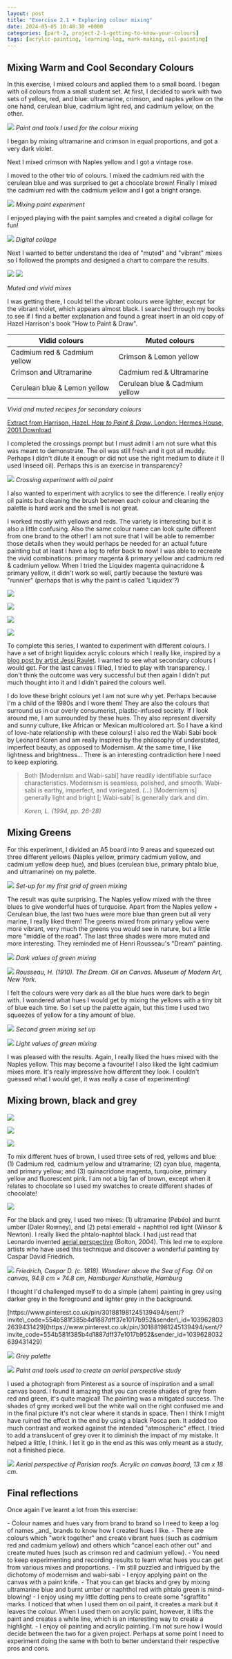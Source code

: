 ```yaml
---
layout: post
title: "Exercise 2.1 • Exploring colour mixing"
date: 2024-05-05 10:48:30 +0000
categories: [part-2, project-2-1-getting-to-know-your-colours]
tags: [acrylic-painting, learning-log, mark-making, oil-painting]
---
```


## Mixing Warm and Cool Secondary Colours
<!-- /wp:heading -->

In this exercise, I mixed colours and applied them to a small board. I began with oil colours from a small student set. At first, I decided to work with two sets of yellow, red, and blue: ultramarine, crimson, and naples yellow on the one hand, cerulean blue, cadmium light red, and cadmium yellow, on the other.

![](/assets/images/photo-2024-05-02-194555-scaled-jpeg)
_Paint and tools I used for the colour mixing_

I began by mixing ultramarine and crimson in equal proportions, and got a very dark violet.

Next I mixed crimson with Naples yellow and I got a vintage rose.

I moved to the other trio of colours. I mixed the cadmium red with the cerulean blue and was surprised to get a chocolate brown! Finally I mixed the cadmium red with the cadmium yellow and I got a bright orange.

[![](/assets/images/untitled-png)](https://spaces.oca.ac.uk/gaellelog/wp-content/uploads/sites/5355/2024/05/Untitled.png)
_Mixing paint experiment_

I enjoyed playing with the paint samples and created a digital collage for fun!

[![](/assets/images/untitled-1-png)](https://spaces.oca.ac.uk/gaellelog/wp-content/uploads/sites/5355/2024/05/Untitled-1.png)
_Digital collage_

Next I wanted to better understand the idea of "muted" and "vibrant" mixes so I followed the prompts and designed a chart to compare the results.

<!-- wp:jetpack/image-compare {"imageBefore":{"id":789,"url":"https://spaces.oca.ac.uk/gaellelog/wp-content/uploads/sites/5355/2024/05/2024-05-04_114946-scaled.jpeg","alt":"","width":2560,"height":1863},"imageAfter":{"id":790,"url":"https://spaces.oca.ac.uk/gaellelog/wp-content/uploads/sites/5355/2024/05/2024-05-04_114916.jpeg","alt":"","width":2528,"height":1840},"caption":"Muted and vivid mixes"} -->
![](/assets/images/2024-05-04-114946-scaled-jpeg) ![](/assets/images/2024-05-04-114916-jpeg)

_Muted and vivid mixes_
<!-- /wp:jetpack/image-compare -->

I was getting there, I could tell the vibrant colours were lighter, except for the vibrant violet, which appears almost black. I searched through my books to see if I find a better explanation and found a great insert in an old copy of Hazel Harrison's book "How to Paint & Draw".

<!-- wp:table -->
| Vidid colours | Muted colours |
| --- | --- |
| Cadmium red & Cadmium yellow | Crimson & Lemon yellow |
| Crimson and Ultramarine | Cadmium red & Ultramarine |
| Cerulean blue & Lemon yellow | Cerulean blue & Cadmium yellow |

_Vivid and muted recipes for secondary colours_
<!-- /wp:table --><!-- wp:file {"id":791,"href":"https://spaces.oca.ac.uk/gaellelog/wp-content/uploads/sites/5355/2024/05/Book-4-May-2024.pdf","displayPreview":true} -->
<object class="wp-block-file__embed" data="https://spaces.oca.ac.uk/gaellelog/wp-content/uploads/sites/5355/2024/05/Book-4-May-2024.pdf" type="application/pdf" style="width:100%;height:600px" aria-label="Extract from Harrison, Hazel. &lt;em&gt;How to Paint &amp; Draw&lt;/em&gt;. London: Hermes House, 2001."></object>[Extract from Harrison, Hazel.&nbsp;_How to Paint & Draw_. London: Hermes House, 2001.](https://spaces.oca.ac.uk/gaellelog/wp-content/uploads/sites/5355/2024/05/Book-4-May-2024.pdf)[Download](https://spaces.oca.ac.uk/gaellelog/wp-content/uploads/sites/5355/2024/05/Book-4-May-2024.pdf)
<!-- /wp:file -->

I completed the crossings prompt but I must admit I am not sure what this was meant to demonstrate. The oil was still fresh and it got all muddy. Perhaps I didn't dilute it enough or did not use the right medium to dilute it (I used linseed oil). Perhaps this is an exercise in transparency?

![](/assets/images/photo-2024-05-04-115119-scaled-jpeg)
_Crossing experiment with oil paint_

I also wanted to experiment with acrylics to see the difference. I really enjoy oil paints but cleaning the brush between each colour and cleaning the palette is hard work and the smell is not great.

I worked mostly with yellows and reds. The variety is interesting but it is also a little confusing. Also the same colour name can look quite different from one brand to the other! I am not sure that I will be able to remember those details when they would perhaps be needed for an actual future painting but at least I have a log to refer back to now! I was able to recreate the vivid combinations: primary magenta & primary yellow and cadmium red & cadmium yellow. When I tried the Liquidex magenta quinacridone & primary yellow, it didn't work so well, partly because the texture was "runnier" (perhaps that is why the paint is called 'Liquidex'?)

<!-- wp:columns -->
<!-- wp:column {"width":"100%"} -->
<!-- wp:jetpack/tiled-gallery {"columnWidths":[["65.78552","34.21448"],["100.00000"]],"ids":[794,793,795,796]} -->

![](https://i1.wp.com/oca-wp-journals.s3.eu-west-2.amazonaws.com/wp-content/uploads/sites/5355/2024/05/Document_2024-05-04_184001.png?ssl=1)

![](https://i1.wp.com/oca-wp-journals.s3.eu-west-2.amazonaws.com/wp-content/uploads/sites/5355/2024/05/Photo_2024-05-04_184415-scaled.jpeg?ssl=1)

![](https://i2.wp.com/oca-wp-journals.s3.eu-west-2.amazonaws.com/wp-content/uploads/sites/5355/2024/05/Document_2024-05-04_184001_2.png?ssl=1)

![](https://i0.wp.com/oca-wp-journals.s3.eu-west-2.amazonaws.com/wp-content/uploads/sites/5355/2024/05/Document_2024-05-04_184001_1.png?ssl=1)

<!-- /wp:jetpack/tiled-gallery -->
<!-- /wp:column -->
<!-- /wp:columns -->

To complete this series, I wanted to experiment with different colours. I have a set of bright liquidex acrylic colours which I really like, inspired by a [blog post by artist Jessi Raulet](https://www.ettavee.com/blog/vibrant-color-mixing-with-acrylic-paint). I wanted to see what secondary colours I would get. For the last canvas I filled, I tried to play with transparency. I don't think the outcome was very successful but then again I didn't put much thought into it and I didn't paired the colours well.

I do love these bright colours yet I am not sure why yet. Perhaps because I'm a child of the 1980s and I wore them! They are also the colours that surround us in our overly consumerist, plastic-infused society. If I look around me, I am surrounded by these hues. They also represent diversity and sunny culture, like African or Mexican multicolored art. So I have a kind of love-hate relationship with these colours! I also red the Wabi Sabi book by Leonard Koren and am really inspired by the philosophy of understated, imperfect beauty, as opposed to Modernism. At the same time, I like lightness and brightness... There is an interesting contradiction here I need to keep exploring.

<!-- wp:quote -->

> 
> 
> Both [Modernism and Wabi-sabi] have readily identifiable surface characteristics. Modernism is seamless, polished, and smooth. Wabi-sabi is earthy, imperfect, and variegated. (...) [Modernism is] generally light and bright [; Wabi-sabi] is generally dark and dim.
> 
> <cite>Koren, L. (1994, pp. 26-28)</cite>

<!-- /wp:quote --><!-- wp:heading {"className":"wp-block-heading"} -->
## Mixing Greens
<!-- /wp:heading -->

For this experiment, I divided an A5 board into 9 areas and squeezed out three different yellows (Naples yellow, primary cadmium yellow, and cadmium yellow deep hue), and blues (cerulean blue, primary phtalo blue, and ultramarine) on my palette.

![](/assets/images/img-4683-scaled-jpeg)
_Set-up for my first grid of green mixing_

The result was quite surprising. The Naples yellow mixed with the three blues to give wonderful hues of turquoise. Apart from the Naples yellow + Cerulean blue, the last two hues were more blue than green but all very marine, I really liked them! The greens mixed from primary yellow were more vibrant, very much the greens you would see in nature, but a little more "middle of the road". The last three shades were more muted and more interesting. They reminded me of Henri Rousseau's "Dream" painting.

[![](/assets/images/photo-2024-05-05-104437-scaled-jpeg)](https://spaces.oca.ac.uk/gaellelog/wp-content/uploads/sites/5355/2024/05/Photo_2024-05-05_104437-scaled.jpeg)
_Dark values of green mixing_

![](https://upload.wikimedia.org/wikipedia/commons/e/eb/Henri_Rousseau_-_Le_R%C3%AAve_-_Google_Art_Project.jpg)
_Rousseau, H. (1910). The Dream. Oil on Canvas. Museum of Modern Art, New York._

I felt the colours were very dark as all the blue hues were dark to begin with. I wondered what hues I would get by mixing the yellows with a tiny bit of blue each time. So I set up the palette again, but this time I used two squeezes of yellow for a tiny amount of blue.

![](/oca-foundation-painting-log/assets/images/img-4684.jpg)
_Second green mixing set up_

[![](/oca-foundation-painting-log/assets/images/photo-2024-05-05-104205-1.jpg)](https://spaces.oca.ac.uk/gaellelog/wp-content/uploads/sites/5355/2024/05/photo_2024-05-05_104205-1.jpg)
_Light values of green mixing_

I was pleased with the results. Again, I really liked the hues mixed with the Naples yellow. This may become a favourite! I also liked the light cadmium mixes more. It's really impressive how different they look. I couldn't guessed what I would get, it was really a case of experimenting!

<!-- wp:heading -->
## Mixing brown, black and grey
<!-- /wp:heading --><!-- wp:jetpack/tiled-gallery {"className":"is-style-columns","columnWidths":[["30.01011","39.97977","30.01011"]],"ids":[813,814,815]} -->

![](https://i1.wp.com/oca-wp-journals.s3.eu-west-2.amazonaws.com/wp-content/uploads/sites/5355/2024/05/IMG_4690-scaled-e1714994609951.jpeg?ssl=1)

![](https://i1.wp.com/oca-wp-journals.s3.eu-west-2.amazonaws.com/wp-content/uploads/sites/5355/2024/05/IMG_4691-scaled.jpeg?ssl=1)

![](https://i2.wp.com/oca-wp-journals.s3.eu-west-2.amazonaws.com/wp-content/uploads/sites/5355/2024/05/IMG_4692-scaled.jpeg?ssl=1)

<!-- /wp:jetpack/tiled-gallery -->

To mix different hues of brown, I used three sets of red, yellows and blue: (1) Cadmium red, cadmium yellow and ultramarine; (2) cyan blue, magenta, and primary yellow; and (3) quinacridone magenta, turquoise, primary yellow and fluorescent pink. I am not a big fan of brown, except when it relates to chocolate so I used my swatches to create different shades of chocolate!

![](/assets/images/document-2024-05-06-123056-scaled-jpeg)

For the black and grey, I used two mixes: (1) ultramarine (Pebéo) and burnt umber (Daler Rowney), and (2) petal emerald + naphthol red light (Winsor & Newton). I really liked the phtalo-naphtol black. I had just read that Leonardo invented [aerial perspective](https://en.wikipedia.org/wiki/Aerial_perspective) (Bolton, 2004). This led me to explore artists who have used this technique and discover a wonderful painting by Caspar David Friedrich.

![](https://upload.wikimedia.org/wikipedia/commons/a/af/Caspar_David_Friedrich_-_Wanderer_above_the_Sea_of_Fog.jpeg)
_Friedrich, Caspar D. (c. 1818). Wanderer above the Sea of Fog. Oil on canvas, 94.8 cm × 74.8 cm, Hamburger Kunsthalle, Hamburg_

I thought I'd challenged myself to do a simple (ahem) painting in grey using darker grey in the foreground and lighter grey in the background.

<!-- wp:group {"layout":{"type":"flex","flexWrap":"wrap","justifyContent":"center"}} -->
<!-- wp:jetpack/pinterest {"url":"https://www.pinterest.co.uk/pin/301881981245139494/sent/?invite_code=554b581f385b4d1887dff37e1017b952\u0026sender_id=1039628032639431429"} -->[https://www.pinterest.co.uk/pin/301881981245139494/sent/?invite\_code=554b581f385b4d1887dff37e1017b952&sender\_id=1039628032639431429](https://www.pinterest.co.uk/pin/301881981245139494/sent/?invite_code=554b581f385b4d1887dff37e1017b952&sender_id=1039628032639431429)<!-- /wp:jetpack/pinterest -->
![](/assets/images/img-4695-scaled-jpeg)
_Grey palette_

![](/assets/images/photo-2024-05-06-121110-1-scaled-jpeg)
_Paint and tools used to create an aerial perspective study_

<!-- /wp:group -->

I used a photograph from Pinterest as a source of inspiration and a small canvas board. I found it amazing that you can create shades of grey from red and green, it's quite magical! The painting was a mitigated success. The shades of grey worked well but the white wall on the right confused me and in the final picture it's not clear where it stands in space. Then I think I might have ruined the effect in the end by using a black Posca pen. It added too much contrast and worked against the intended "atmospheric" effect. I tried to add a translucent of grey over it to diminish the impact of my mistake. It helped a little, I think. I let it go in the end as this was only meant as a study, not a finished piece.

[![](/assets/images/photo-2024-05-06-121138-scaled-jpeg)](https://spaces.oca.ac.uk/gaellelog/wp-content/uploads/sites/5355/2024/05/Photo_2024-05-06_121138-scaled.jpeg)
_Aerial perspective of Parisian roofs. Acrylic on canvas board, 13 cm x 18 cm._
<!-- wp:heading {"className":"wp-block-heading"} -->
## Final reflections
<!-- /wp:heading -->

Once again I've learnt a lot from this exercise:

<!-- wp:list -->
<!-- wp:list-item -->- Colour names and hues vary from brand to brand so I need to keep a log of names _and_ brands to know how I created hues I like.
<!-- /wp:list-item --><!-- wp:list-item -->- There are colours which "work together" and create vibrant hues (such as cadmium red and cadmium yellow) and others which "cancel each other out" and create muted hues (such as crimson red and cadmium yellow).
<!-- /wp:list-item --><!-- wp:list-item -->- You need to keep experimenting and recording results to learn what hues you can get from various mixes and proportions. 
<!-- /wp:list-item --><!-- wp:list-item -->- I'm still puzzled and intrigued by the dichotomy of modernism and wabi-sabi
<!-- /wp:list-item --><!-- wp:list-item -->- I enjoy applying paint on the canvas with a paint knife.
<!-- /wp:list-item --><!-- wp:list-item -->- That you can get blacks and grey by mixing ultramarine blue and burnt umber or naphthol red with phtalo green is mind-blowing! 
<!-- /wp:list-item --><!-- wp:list-item -->- I enjoy using my little dotting pens to create some "sgraffito" marks. I noticed that when I used them on oil paint, it creates a mark but it leaves the colour. When I used them on acrylic paint, however, it lifts the paint and creates a white line, which is an interesting way to create a highlight.
<!-- /wp:list-item --><!-- wp:list-item -->- I enjoy oil painting and acrylic painting. I'm not sure how I would decide between the two for a given project. Perhaps at some point I need to experiment doing the same with both to better understand their respective pros and cons. 
<!-- /wp:list-item -->
<!-- /wp:list -->

